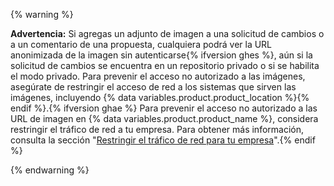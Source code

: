 {% warning %}

**Advertencia:** Si agregas un adjunto de imagen a una solicitud de cambios o a un comentario de una propuesta, cualquiera podrá ver la URL anonimizada de la imagen sin autenticarse{% ifversion ghes %}, aún si la solicitud de cambios se encuentra en un repositorio privado o si se habilita el modo privado. Para prevenir el acceso no autorizado a las imágenes, asegúrate de restringir el acceso de red a los sistemas que sirven las imágenes, incluyendo {% data variables.product.product_location %}{% endif %}.{% ifversion ghae %} Para prevenir el acceso no autorizado a las URL de imagen en {% data variables.product.product_name %}, considera restringir el tráfico de red a tu empresa. Para obtener más información, consulta la sección "[Restringir el tráfico de red para tu empresa](/admin/configuration/restricting-network-traffic-to-your-enterprise)".{% endif %}

{% endwarning %}
